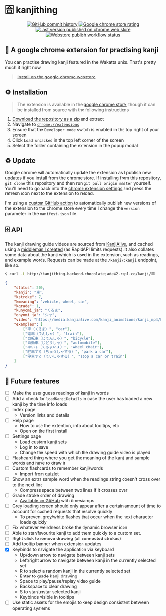 
# :u5408: kanjithing
<div align="center">
    <a href="https://github.com/aiden2480/kanjithing/commits"><img src="https://img.shields.io/github/last-commit/aiden2480/kanjithing?color=red" title="GitHub commit history" /></a>
    <a href="https://chrome.google.com/webstore/detail/kanjithing/nccfelhkfpbnefflolffkclhenplhiab/reviews"><img src="https://img.shields.io/chrome-web-store/rating/nccfelhkfpbnefflolffkclhenplhiab?color=orange" title="Google chrome store rating" /></a>
    <a href="https://chrome.google.com/webstore/detail/kanjithing/nccfelhkfpbnefflolffkclhenplhiab"><img src="https://img.shields.io/chrome-web-store/v/nccfelhkfpbnefflolffkclhenplhiab?color=yellow" title="Last version published on chrome web store" /></a>
    <a href="https://github.com/aiden2480/kanjithing/actions/workflows/updatewebstore.yml"><img src="https://img.shields.io/github/workflow/status/aiden2480/kanjithing/Publish%20to%20chrome%20webstore?label=Publish%20workflow&color=green" title="Webstore publish workflow status" /></a>
</div>

## :shrug: A google chrome extension for practising kanji
You can practise drawing kanji featured in the Wakatta units. That's pretty much it right now.
> [Install on the google chrome webstore](https://chrome.google.com/webstore/detail/kanjithing/nccfelhkfpbnefflolffkclhenplhiab)

## :gear: Installation
> The extension is available in the [google chrome store](https://chrome.google.com/webstore/detail/nccfelhkfpbnefflolffkclhenplhiab), though it can be installed from source with the following instructions

1. [Download the repository as a zip](https://github.com/aiden2480/kanjithing/zipball/main) and extract
2. Navigate to [`chrome://extensions`](chrome://extensions)
3. Ensure that the `Developer mode` switch is enabled in the top right of your screen
4. Click `Load unpacked` in the top left corner of the screen
5. Select the folder containing the extension in the popup modal

## :recycle: Update
Google chrome will automatically update the extension as I publish new updates if you install from the chrome store.
If installing from this repository, `git clone` this repository and then run `git pull origin master` yourself.
You'll need to go back into the [chrome extension settings](chrome://extensions) and press the refresh icon next to the extension to reload.

I'm using a [custom GitHub action](.github/workflows/updatewebstore.yml) to automatically publish new versions of the extension to the chrome store every time I change the `version` parameter in the `manifest.json` file.

## :file_cabinet: API
The kanji drawing guide videos are sourced from [KanjiAlive](https://app.kanjialive.com/api/docs), and cached using a [middleman I created](https://replit.com/@chocolatejade42/kanjithing-backend) (as RapidAPI limits requests).
It also collates some data about the kanji which is used in the extension, such as readings, and example words.
Requests can be made at the `/kanji/:kanji` endpoint, like so.

```bash
$ curl -L http://kanjithing-backend.chocolatejade42.repl.co/kanji/車
```
```json
{
    "status": 200,
    "kanji": "車",
    "kstroke": 7,
    "kmeaning": "vehicle, wheel, car",
    "kgrade": 1,
    "kunyomi_ja": "くるま",
    "onyomi_ja": "シャ",
    "video": "https://media.kanjialive.com/kanji_animations/kanji_mp4/kuruma_00.mp4",
    "examples": [
        ["車（くるま）", "car"],
        ["電車（でんしゃ）", "train"],
        ["自転車（じてんしゃ）", "bicycle"],
        ["自動車（じどうしゃ）", "automobile"],
        ["車いす（くるまいす）", "wheel chair"],
        ["駐車する（ちゅうしゃする）", "park a car"],
        ["停車する（ていしゃする）", "stop a car or train"]
    ]
}
```

## :memo: Future features
- [ ] Make the user guess readings of kanji in words
- [ ] Add a check for `loadKanjiDetails` in case the user has loaded a new kanji by the time info loads
- [ ] Index page
    - Version links and details
- [ ] Help page
    - How to use the extention, info about tooltips, etc
    - Open on the first install
- [ ] Settings page
    - Load custom kanji sets
    - Log in to save
    - Change the speed with which the drawing guide video is played
- [ ] Flashcard thing where you get the meaning of the kanji and sample words and have to draw it
- [ ] Custom flashcards to remember kanji/words
    - Import from quizlet
- [ ] Show an extra sample word when the readings string doesn't cross over to the next line
    - Compress space between two lines if it crosses over
- [ ] Grade stroke order of drawing
    - [Available on GitHub](https://github.com/kanjialive/kanji-data-media/blob/master/kanji-animations/stroke_timings) with timestamps
- [ ] Grey loading screen should only appear after a certain amount of time to account for cached requests that resolve quickly
    - To prevent grey/white flashes that occur when the next character loads quickly
- [ ] Fix whatever weirdness broke the dynamic browser icon
- [ ] Able to star/favourite kanji to add them quickly to a custom set.
- [ ] Right click to remove drawing (all connected strokes)
- [ ] Add tooltip banner when extension updates
- [x] Keybinds to navigate the application via keyboard
    - Up/down arrow to navigate between kanji sets
    - Left/right arrow to navigate between kanji in the currently selected set
    - R to select a random kanji in the currently selected set
    - Enter to grade kanji drawing
    - Space to play/pause/replay video guide
    - Backspace to clear drawing
    - S to star/unstar selected kanji
    - Keybinds visible in tooltips
- [ ] Use static assets for the emojis to keep design consistent between operating systems
